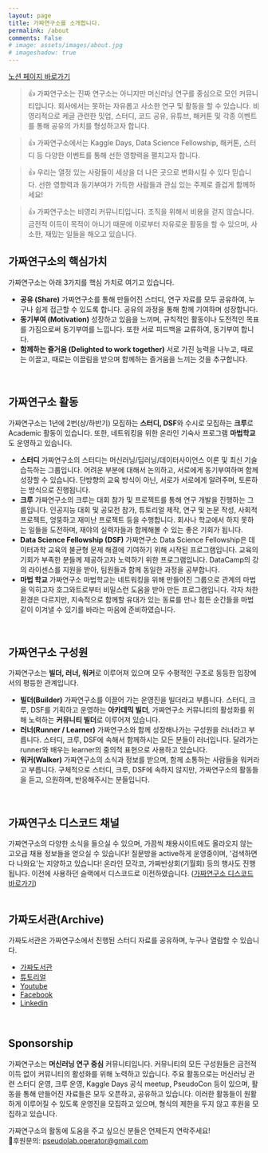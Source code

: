 ```yaml
---
layout: page
title: 가짜연구소를 소개합니다. 
permalink: /about
comments: False
# image: assets/images/about.jpg
# imageshadow: true
---
```

[        노션 페이지 바로가기](https://www.notion.so/chanrankim/PseudoLab-c42db6652c1b45c3ba4bfe157c70cf09)

> 👍 가짜연구소는 진짜 연구소는 아니지만 머신러닝 연구를 중심으로 모인 커뮤니티입니다. 회사에서는 못하는 자유롭고 사소한 연구 및 활동을 할 수 있습니다. 비영리적으로 케글 관련한 밋업, 스터디, 코드 공유, 유튜브, 해커톤 및 각종 이벤트를 통해 공유의 가치를 형성하고자 합니다. 

> 👍 가짜연구소에서는 Kaggle Days, Data Science Fellowship, 해커톤, 스터디 등 다양한 이벤트를 통해 선한 영향력을 펼치고자 합니다.

> 👍 우리는 열정 있는 사람들이 세상을 더 나은 곳으로 변화시킬 수 있다 믿습니다. 선한 영향력과 동기부여가 가득한 사람들과 관심 있는 주제로 즐겁게 함께하세요!

> 👍 가짜연구소는 비영리 커뮤니티입니다. 조직을 위해서 비용을 걷지 않습니다. 금전적 이득이 목적이 아니기 때문에 이로부터 자유로운 활동을 할 수 있으며, 사소한, 재밌는 일들을 해오고 있습니다.


## 가짜연구소의 핵심가치
가짜연구소는 아래 3가지를 핵심 가치로 여기고 있습니다.
- **공유 (Share)**
가짜연구소를 통해 만들어진 스터디, 연구 자료를 모두 공유하여, 누구나 쉽게 접근할 수 있도록 합니다. 공유의 과정을 통해 함께 기여하며 성장합니다.
- **동기부여 (Motivation)**
성장하고 있음을 느끼며, 규칙적인 활동이나 도전적인 목표를 가짐으로써 동기부여를 느낍니다. 또한 서로 피드백을 교류하여, 동기부여 합니다. 
- **함께하는 즐거움 (Delighted to work together)**
서로 가진 능력을 나누고, 때로는 이끌고, 때로는 이끌림을 받으며 함께하는 즐거움을 느끼는 것을 추구합니다.  
<br/>


## 가짜연구소 활동
가짜연구소는 1년에 2번(상/하반기) 모집하는 **스터디, DSF**와 수시로 모집하는 **크루**로 Academic 활동이 있습니다. 또한, 네트워킹을 위한 온라인 기숙사 프로그램 **마법학교**도 운영하고 있습니다.
- **스터디**
가짜연구소의 스터디는 머신러닝/딥러닝/데이터사이언스 이론 및 최신 기술 습득하는 그룹입니다. 어려운 부분에 대해서 논의하고, 서로에게 동기부여하며 함께 성장할 수 있습니다. 단방향의 교육 방식이 아닌, 서로가 서로에게 알려주며, 토론하는 방식으로 진행됩니다.
- **크루**
가짜연구소의 크루는 대회 참가 및 프로젝트를 통해 연구 개발을 진행하는 그룹입니다. 인공지능 대회 및 공모전 참가, 튜토리얼 제작, 연구 및 논문 작성, 사회적 프로젝트, 엉뚱하고 재미난 프로젝트 등을 수행합니다. 회사나 학교에서 하지 못하는 일들을 도전하며, 재야의 실력자들과 함께해볼 수 있는 좋은 기회가 됩니다.
- **Data Science Fellowship (DSF)**
가짜연구소 Data Science Fellowship은 데이터과학 교육의 불균형 문제 해결에 기여하기 위해 시작된 프로그램입니다. 교육의 기회가 부족한 분들께 제공하고자 노력하기 위한 프로그램입니다. DataCamp의 강의 라이센스를 지원을 받아, 팀원들과 함께 동일한 과정을 공부합니다. 
- **마법 학교**
가짜연구소 마법학교는 네트워킹을 위해 만들어진 그룹으로 관계의 마법을 익히고자 호그와트로부터 비밀스런 도움을 받아 만든 프로그램입니다. 각자 처한 환경은 다르지만, 지속적으로 함께할 유대가 있는 동료를 만나 힘든 순간들을 마법같이 이겨낼 수 있기를 바라는 마음에 준비하였습니다.   
<br/>


## 가짜연구소 구성원
가짜연구소는 **빌더, 러너, 워커**로 이루어져 있으며 모두 수평적인 구조로 동등한 입장에서의 평등한 관계입니다.
- **빌더(Builder)**
가짜연구소를 이끌어 가는 운영진을 빌더라고 부릅니다. 스터디, 크루, DSF를 기획하고 운영하는 **아카데믹 빌더**,  가짜연구소 커뮤니티의 활성화를 위해 노력하는 **커뮤니티 빌더**로 이루어져 있습니다.
- **러너(Runner / Learner)**
가짜연구소와 함께 성장해나가는 구성원을 러너라고 부릅니다. 스터디, 크루, DSF에 속해서 함께하시는 모든 분들이 러너입니다. 달려가는 runner와 배우는 learner의 중의적 표현으로 사용하고 있습니다.
- **워커(Walker)**
가짜연구소의 소식과 정보를 받으며, 함께 소통하는 사람들을 워커라고 부릅니다. 구체적으로 스터디, 크루, DSF에 속하지 않지만, 가짜연구소의 활동들을 듣고, 으원하며, 반응해주시는 분들입니다.  
<br/>



## 가짜연구소 디스코드 채널
가짜연구소의 다양한 소식을 들으실 수 있으며, 가끔씩 채용사이트에도 올라오지 않는 고오급 채용 정보들을 얻으실 수 있습니다! 질문방을 active하게 운영중이며, '검색하면 다 나와요'는 지양하고 있습니다! 온라인 모각코, 가짜반상회(기월회) 등의 행사도 진행됩니다. 이전에 사용하던 슬랙에서 디스코드로 이전하였습니다.  ([가짜연구소 디스코드 바로가기](https://discord.gg/HeHbFAvmSZ))  
<br/>


## 가짜도서관(Archive)
가짜도서관은 가짜연구소에서 진행된 스터디 자료를 공유하며, 누구나 열람할 수 있습니다.
- [가짜도서관](https://www.notion.so/Archive-5bc7ea712dca4ad0857fe1e1d40a7a08)
- [튜토리얼](https://pseudo-lab.github.io/Tutorial-Book/)
- [Youtube](https://www.youtube.com/channel/UCLxNgQ_Ir6Cuod9mkBBiPEw)
- [Facebook](https://www.facebook.com/groups/pseudolab/)
- [Linkedin](https://www.linkedin.com/company/pseudolab/)  
<br/>


## Sponsorship
가짜연구소는 **머신러닝 연구 중심** 커뮤니티입니다. 커뮤니티의 모든 구성원들은 금전적 이득 없이 커뮤니티의 활성화를 위해 노력하고 있습니다. 주요 활동으로는 머신러닝 관련 스터디 운영, 크루 운영, Kaggle Days 공식 meetup, PseudoCon 등이 있으며, 활동을 통해 만들어진 자료들은 모두 오픈하고, 공유하고 있습니다. 이러한 활동들이 원활하게 이루어질 수 있도록 운영진을 모집하고 있으며, 형식의 제한을 두지 않고 후원을 모집하고 있습니다.

가짜연구소의 활동에 도움을 주고 싶으신 분들은 언제든지 연락주세요!  
📩후원문의: pseudolab.operator@gmail.com  